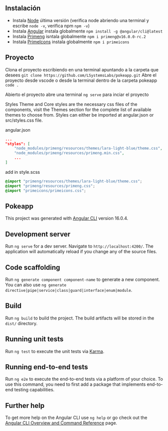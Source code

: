 ## Instalación

- Instala [Node](https://nodejs.org/en/download) última versión (verifica node abriendo una terminal y escribe `node -v`, verifica npm `npm -v`)
- Instala [Angular](https://angular.io/guide/setup-local) instala globalmente `npm install -g @angular/cli@latest`
- Instala [Primeng](https://primeng.org/installation) isntala globalmente `npm i primeng@v16.0.0-rc.2`
- Instala [PrimeIcons](https://www.primefaces.org/diamond/icons.xhtml) instala globalmente `npm i primeicons`

## Proyecto

Clona el proyecto escribiendo en una terminal apuntando a la carpeta que desees `git clone https://github.com/LSystemsLabs/pokeapp.git`
Abre el proyecto desde vscode o desde la terminal dentro de la carpeta pokeapp `code .`

Abierto el proyecto abre una terminal `ng serve` para inciar el proyecto

Styles
Theme and Core styles are the necessary css files of the components, visit the Themes section for the complete list of available themes to choose from. Styles can either be imported at angular.json or src/styles.css file.

angular.json

```json
...
"styles": [
    "node_modules/primeng/resources/themes/lara-light-blue/theme.css",
    "node_modules/primeng/resources/primeng.min.css",
    ...
]
```

add in style.scss

```scss
@import "primeng/resources/themes/lara-light-blue/theme.css";
@import "primeng/resources/primeng.css";
@import "primeicons/primeicons.css";
```

## Pokeapp

This project was generated with [Angular CLI](https://github.com/angular/angular-cli) version 16.0.4.

## Development server

Run `ng serve` for a dev server. Navigate to `http://localhost:4200/`. The application will automatically reload if you change any of the source files.

## Code scaffolding

Run `ng generate component component-name` to generate a new component. You can also use `ng generate directive|pipe|service|class|guard|interface|enum|module`.

## Build

Run `ng build` to build the project. The build artifacts will be stored in the `dist/` directory.

## Running unit tests

Run `ng test` to execute the unit tests via [Karma](https://karma-runner.github.io).

## Running end-to-end tests

Run `ng e2e` to execute the end-to-end tests via a platform of your choice. To use this command, you need to first add a package that implements end-to-end testing capabilities.

## Further help

To get more help on the Angular CLI use `ng help` or go check out the [Angular CLI Overview and Command Reference](https://angular.io/cli) page.

```

```

```

```
